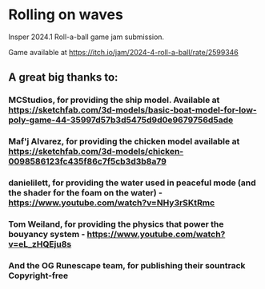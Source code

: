# Rolling on waves

Insper 2024.1 Roll-a-ball game jam submission.

Game available at https://itch.io/jam/2024-4-roll-a-ball/rate/2599346  

## A great big thanks to:  
### MCStudios, for providing the ship model. Available at https://sketchfab.com/3d-models/basic-boat-model-for-low-poly-game-44-35997d57b3d5475d9d0e9679756d5ade  
### Maf'j Alvarez, for providing the chicken model available at https://sketchfab.com/3d-models/chicken-0098586123fc435f86c7f5cb3d3b8a79  
### danielilett, for providing the water used in peaceful mode (and the shader for the foam on the water) - https://www.youtube.com/watch?v=NHy3rSKtRmc  
### Tom Weiland, for providing the physics that power the bouyancy system - https://www.youtube.com/watch?v=eL_zHQEju8s  
### And the OG Runescape team, for publishing their sountrack Copyright-free  

